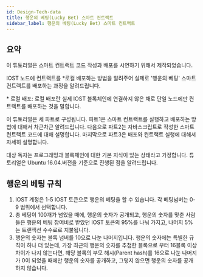 ```yaml
---
id: Design-Tech-data
title: 행운의 베팅(Lucky Bet) 스마트 컨트랙트
sidebar_label: 행운의 베팅(Lucky Bet) 스마트 컨트랙트
---
```


## 요약

이 튜토리얼은 스마트 컨트랙트 코드 작성과 배포를 시연하기 위해서 제작되었습니다.

IOST 노드에 컨트랙트를 \*로컬 배포하는 방법을 알려주어 실제로 '행운의 베팅' 스마트 컨트랙트를 배포하는 과정을 알려드립니다.

\* 로컬 배포: 로컬 배포란 실제 IOST 블록체인에 연결하지 않은 채로 단일 노드에만 컨트랙트를 배포하는 것을 말합니다.

이 튜토리얼은 세 파트로 구성됩니다. 파트1은 스마트 컨트랙트를 실행하고 배포하는 방법에 대해서 차근차근 알려드립니다. 다음으로 파트2는 자바스크립트로 작성한 스마트 컨트랙트 코드에 대해 설명합니다. 마지막으로 파트3은 배포와 컨트랙트 실행에 대해서 자세히 설명합니다.

대상 독자는 프로그래밍과 블록체인에 대한 기본 지식이 있는 상태라고 가정합니다.
튜토리얼은 Ubuntu 16.04.버전을 기준으로 진행된 점을 알려드립니다.

## 행운의 베팅 규칙

1. IOST 계정은 1-5 IOST 토큰으로 행운의 베팅을 할 수 있습니다. 각 베팅넘버는 0-9 범위에서 선택합니다.
2. 총 베팅이 100개가 넘었을 때에, 행운의 숫자가 공개되고, 행운의 숫자를 맞춘 사람들은 행운의 베팅 참여비로 받았던 IOST 토큰의 95%를 나눠 가지고, 나머지 5%는 트랜잭션 수수료로 지불됩니다.
3. 행운의 숫자는 블록 넘버를 10으로 나눈 나머지입니다. 행운의 숫자에는 특별한 규칙이 하나 더 있는데, 가장 최근의 행운의 숫자를 추첨한 블록으로 부터 16블록 이상 차이가 나지 않는다면, 해당 블록의 부모 해시(Parent hash)를 16으로 나눈 나머지가 0이 되었을 때에만 행운의 숫자를 공개하고, 그렇지 않으면 행운의 숫자를 공개하지 않습니다.
